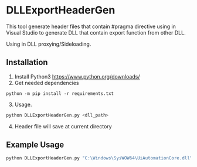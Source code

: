 # DLLExportHeaderGen
This tool generate header files that contain #pragma directive using in Visual Studio to generate DLL that contain export function from other DLL.

Using in DLL proxying/Sideloading.

## Installation
1. Install Python3 https://www.python.org/downloads/
2. Get needed dependencies
```
python -m pip install -r requirements.txt
```

3. Usage.
```bash
python DLLExportHeaderGen.py <dll_path>
```
4. Header file will save at current directory

## Example Usage
```sh
python DLLExportHeaderGen.py "C:\Windows\SysWOW64\UiAutomationCore.dll"
```




